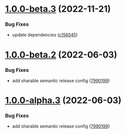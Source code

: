 # [1.0.0-beta.3](https://github.com/commercelayer/react-utils/compare/v1.0.0-beta.2...v1.0.0-beta.3) (2022-11-21)


### Bug Fixes

* update dependencies ([c156045](https://github.com/commercelayer/react-utils/commit/c156045921d02c15ab1ec2c46bbb80271b333afb))

# [1.0.0-beta.2](https://github.com/commercelayer/react-utils/compare/v1.0.0-beta.1...v1.0.0-beta.2) (2022-06-03)


### Bug Fixes

* add sharable semantic release config ([7990199](https://github.com/commercelayer/react-utils/commit/7990199d6c240b07cb805854605d967957d82c45))

# [1.0.0-alpha.3](https://github.com/commercelayer/react-utils/compare/v1.0.0-alpha.2...v1.0.0-alpha.3) (2022-06-03)


### Bug Fixes

* add sharable semantic release config ([7990199](https://github.com/commercelayer/react-utils/commit/7990199d6c240b07cb805854605d967957d82c45))
